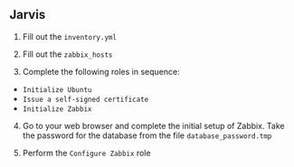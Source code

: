 ## Jarvis


1) Fill out the `inventory.yml`

2) Fill out the `zabbix_hosts`

3) Complete the following roles in sequence:
  * `Initialize Ubuntu`
  * `Issue a self-signed certificate`
  * `Initialize Zabbix`
4) Go to your web browser and complete the initial setup of Zabbix. Take the password for the database from the file `database_password.tmp`

5) Perform the `Configure Zabbix` role